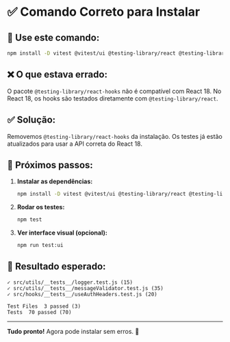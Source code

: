 # ✅ Comando Correto para Instalar

## 🚀 Use este comando:

```bash
npm install -D vitest @vitest/ui @testing-library/react @testing-library/jest-dom jsdom
```

## ❌ O que estava errado:

O pacote `@testing-library/react-hooks` não é compatível com React 18.
No React 18, os hooks são testados diretamente com `@testing-library/react`.

## ✅ Solução:

Removemos `@testing-library/react-hooks` da instalação.
Os testes já estão atualizados para usar a API correta do React 18.

## 📝 Próximos passos:

1. **Instalar as dependências:**
   ```bash
   npm install -D vitest @vitest/ui @testing-library/react @testing-library/jest-dom jsdom
   ```

2. **Rodar os testes:**
   ```bash
   npm test
   ```

3. **Ver interface visual (opcional):**
   ```bash
   npm run test:ui
   ```

## 🎯 Resultado esperado:

```
✓ src/utils/__tests__/logger.test.js (15)
✓ src/utils/__tests__/messageValidator.test.js (35)
✓ src/hooks/__tests__/useAuthHeaders.test.js (20)

Test Files  3 passed (3)
Tests  70 passed (70)
```

---

**Tudo pronto!** Agora pode instalar sem erros. 🚀
